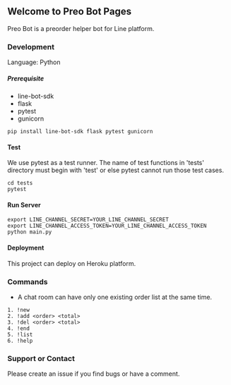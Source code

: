 ## Welcome to Preo Bot Pages

Preo Bot is a preorder helper bot for Line platform.

### Development

Language: Python

##### Prerequisite

- line-bot-sdk
- flask
- pytest
- gunicorn

```
pip install line-bot-sdk flask pytest gunicorn
```

#### Test

We use pytest as a test runner.
The name of test functions in 'tests' directory must begin with 'test' or else pytest cannot run those test cases.

```
cd tests
pytest
```

#### Run Server

```
export LINE_CHANNEL_SECRET=YOUR_LINE_CHANNEL_SECRET
export LINE_CHANNEL_ACCESS_TOKEN=YOUR_LINE_CHANNEL_ACCESS_TOKEN
python main.py
```

#### Deployment

This project can deploy on Heroku platform.

### Commands

- A chat room can have only one existing order list at the same time.

```
1. !new
2. !add <order> <total>
3. !del <order> <total>
4. !end
5. !list
6. !help
```

### Support or Contact

Please create an issue if you find bugs or have a comment.
